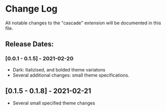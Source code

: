 # Change Log

All notable changes to the "cascade" extension will be documented in this file.

## Release Dates:

### [0.0.1 - 0.1.5] - 2021-02-20
- Dark: Italizised, and bolded theme variatons
- Several additional changes: small theme specifications.

## [0.1.5 - 0.1.8] - 2021-02-21
- Several small specified theme changes
